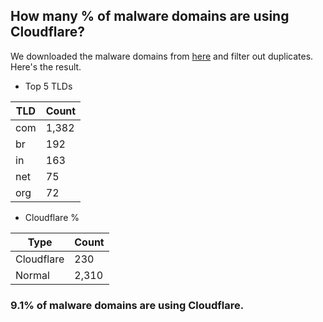 ## How many % of malware domains are using Cloudflare?


We downloaded the malware domains from [here](https://urlhaus.abuse.ch) and filter out duplicates.
Here's the result.


[//]: # (start replacement)


- Top 5 TLDs

| TLD | Count |
| --- | --- |
| com | 1,382 |
| br | 192 |
| in | 163 |
| net | 75 |
| org | 72 |


- Cloudflare %

| Type | Count |
| --- | --- |
| Cloudflare | 230 |
| Normal | 2,310 |


### 9.1% of malware domains are using Cloudflare.